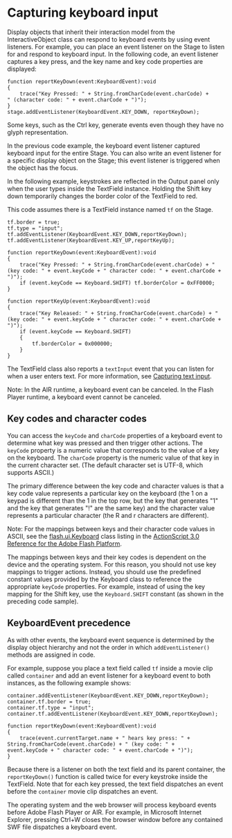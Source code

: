 # Capturing keyboard input

Display objects that inherit their interaction model from the InteractiveObject
class can respond to keyboard events by using event listeners. For example, you
can place an event listener on the Stage to listen for and respond to keyboard
input. In the following code, an event listener captures a key press, and the
key name and key code properties are displayed:

    function reportKeyDown(event:KeyboardEvent):void
    {
    	trace("Key Pressed: " + String.fromCharCode(event.charCode) +         " (character code: " + event.charCode + ")");
    }
    stage.addEventListener(KeyboardEvent.KEY_DOWN, reportKeyDown);

Some keys, such as the Ctrl key, generate events even though they have no glyph
representation.

In the previous code example, the keyboard event listener captured keyboard
input for the entire Stage. You can also write an event listener for a specific
display object on the Stage; this event listener is triggered when the object
has the focus.

In the following example, keystrokes are reflected in the Output panel only when
the user types inside the TextField instance. Holding the Shift key down
temporarily changes the border color of the TextField to red.

This code assumes there is a TextField instance named `tf` on the Stage.

    tf.border = true;
    tf.type = "input";
    tf.addEventListener(KeyboardEvent.KEY_DOWN,reportKeyDown);
    tf.addEventListener(KeyboardEvent.KEY_UP,reportKeyUp);

    function reportKeyDown(event:KeyboardEvent):void
    {
    	trace("Key Pressed: " + String.fromCharCode(event.charCode) + " (key code: " + event.keyCode + " character code: " + event.charCode + ")");
    	if (event.keyCode == Keyboard.SHIFT) tf.borderColor = 0xFF0000;
    }

    function reportKeyUp(event:KeyboardEvent):void
    {
    	trace("Key Released: " + String.fromCharCode(event.charCode) + " (key code: " + event.keyCode + " character code: " + event.charCode + ")");
    	if (event.keyCode == Keyboard.SHIFT)
    	{
    		tf.borderColor = 0x000000;
    	}
    }

The TextField class also reports a `textInput` event that you can listen for
when a user enters text. For more information, see
[Capturing text input](WS8d7bb3e8da6fb92f-20050207122bd5f80cb-7ff7.html).

Note: In the AIR runtime, a keyboard event can be canceled. In the Flash Player
runtime, a keyboard event cannot be canceled.

## Key codes and character codes

You can access the `keyCode` and `charCode` properties of a keyboard event to
determine what key was pressed and then trigger other actions. The `keyCode`
property is a numeric value that corresponds to the value of a key on the
keyboard. The `charCode` property is the numeric value of that key in the
current character set. (The default character set is UTF-8, which supports
ASCII.)

The primary difference between the key code and character values is that a key
code value represents a particular key on the keyboard (the 1 on a keypad is
different than the 1 in the top row, but the key that generates "1" and the key
that generates "!" are the same key) and the character value represents a
particular character (the R and r characters are different).

Note: For the mappings between keys and their character code values in ASCII,
see the
[flash.ui.Keyboard](https://help.adobe.com/en_US/FlashPlatform/reference/actionscript/3/flash/ui/Keyboard.html)
class listing in the
[ActionScript 3.0 Reference for the Adobe Flash Platform](https://help.adobe.com/en_US/FlashPlatform/reference/actionscript/3/index.html).

The mappings between keys and their key codes is dependent on the device and the
operating system. For this reason, you should not use key mappings to trigger
actions. Instead, you should use the predefined constant values provided by the
Keyboard class to reference the appropriate `keyCode` properties. For example,
instead of using the key mapping for the Shift key, use the `Keyboard.SHIFT`
constant (as shown in the preceding code sample).

## KeyboardEvent precedence

As with other events, the keyboard event sequence is determined by the display
object hierarchy and not the order in which `addEventListener()` methods are
assigned in code.

For example, suppose you place a text field called `tf` inside a movie clip
called `container` and add an event listener for a keyboard event to both
instances, as the following example shows:

    container.addEventListener(KeyboardEvent.KEY_DOWN,reportKeyDown);
    container.tf.border = true;
    container.tf.type = "input";
    container.tf.addEventListener(KeyboardEvent.KEY_DOWN,reportKeyDown);

    function reportKeyDown(event:KeyboardEvent):void
    {
    	trace(event.currentTarget.name + " hears key press: " + String.fromCharCode(event.charCode) + " (key code: " +         event.keyCode + " character code: " + event.charCode + ")");
    }

Because there is a listener on both the text field and its parent container, the
`reportKeyDown()` function is called twice for every keystroke inside the
TextField. Note that for each key pressed, the text field dispatches an event
before the `container` movie clip dispatches an event.

The operating system and the web browser will process keyboard events before
Adobe Flash Player or AIR. For example, in Microsoft Internet Explorer, pressing
Ctrl+W closes the browser window before any contained SWF file dispatches a
keyboard event.
